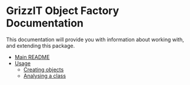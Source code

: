 # GrizzIT Object Factory Documentation

This documentation will provide you with information about working with, and extending this package.

- [Main README](../README.md)
- [Usage](usage/index.md)
  - [Creating objects](usage/creating-objects.md)
  - [Analysing a class](usage/analysing-a-class.md)
